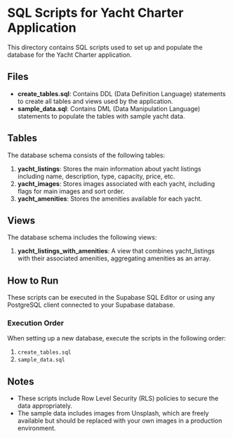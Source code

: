 
# SQL Scripts for Yacht Charter Application

This directory contains SQL scripts used to set up and populate the database for the Yacht Charter application.

## Files

- **create_tables.sql**: Contains DDL (Data Definition Language) statements to create all tables and views used by the application.
- **sample_data.sql**: Contains DML (Data Manipulation Language) statements to populate the tables with sample yacht data.

## Tables

The database schema consists of the following tables:

1. **yacht_listings**: Stores the main information about yacht listings including name, description, type, capacity, price, etc.
2. **yacht_images**: Stores images associated with each yacht, including flags for main images and sort order.
3. **yacht_amenities**: Stores the amenities available for each yacht.

## Views

The database schema includes the following views:

1. **yacht_listings_with_amenities**: A view that combines yacht_listings with their associated amenities, aggregating amenities as an array.

## How to Run

These scripts can be executed in the Supabase SQL Editor or using any PostgreSQL client connected to your Supabase database.

### Execution Order

When setting up a new database, execute the scripts in the following order:

1. `create_tables.sql`
2. `sample_data.sql`

## Notes

- These scripts include Row Level Security (RLS) policies to secure the data appropriately.
- The sample data includes images from Unsplash, which are freely available but should be replaced with your own images in a production environment.
